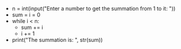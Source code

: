 - n = int(input("Enter a number to get the summation from 1 to it: "))
- sum = i = 0
- while i < n:
	- sum += i
	- i += 1
- print("The summation is: ", str(sum))
